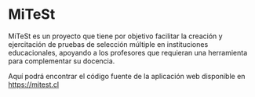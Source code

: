 MiTeSt
======

MiTeSt es un proyecto que tiene por objetivo facilitar la creación y ejercitación de pruebas de selección múltiple en instituciones educacionales, apoyando a los profesores que requieran una herramienta para complementar su docencia.

Aquí podrá encontrar el código fuente de la aplicación web disponible en https://mitest.cl
